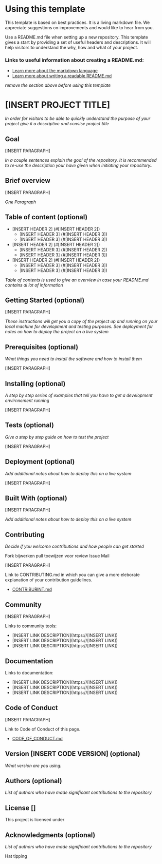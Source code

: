 # Using this template

This template is based on best practices. It is a living markdown file. We appreciate suggestions on improvements and would like to hear from you. 

Use a README.md file when setting up a new repository. This template gives a start by providing a set of useful headers and descriptions. It will help visitors to understand the why, how and what of your project. 

### Links to useful information about creating a README.md:

* [Learn more about the markdown language](https://guides.github.com/features/mastering-markdown/)
* [Learn more about writing a readable README.md](https://open-source-guide.18f.gov/making-readmes-readable/)

*remove the section above before using this template*

# [INSERT PROJECT TITLE] 

*In order for visitors to be able to quickly understand the purpose of your project give it a descriptive and consise project title*

## Goal

[INSERT PARAGRAPH]

*In a couple sentences explain the goal of the repository. It is recommended to re-use the description your have given when initiating your repository..*

## Brief overview

[INSERT PARAGRAPH] 

*One Paragraph*

## Table of content (optional)

* [INSERT HEADER 2] (#[INSERT HEADER 2])
  * [INSERT HEADER 3] (#[INSERT HEADER 3])
  * [INSERT HEADER 3] (#[INSERT HEADER 3])
* [INSERT HEADER 2] (#[INSERT HEADER 2])
  * [INSERT HEADER 3] (#[INSERT HEADER 2])
  * [INSERT HEADER 3] (#[INSERT HEADER 3])
* [INSERT HEADER 2] (#[INSERT HEADER 2])
  * [INSERT HEADER 3] (#[INSERT HEADER 3])
  * [INSERT HEADER 3] (#[INSERT HEADER 3])


*Table of contents is used to give an overview in case your README.md contains al lot of information*

## Getting Started (optional)

[INSERT PARAGRAPH] 

*These instructions will get you a copy of the project up and running on your local machine for development and testing purposes. See deployment for notes on how to deploy the project on a live system*

## Prerequisites (optional)

*What things you need to install the software and how to install them*

[INSERT PARAGRAPH] 

## Installing (optional)

*A step by step series of examples that tell you have to get a development envirnnement running*

[INSERT PARAGRAPH]

## Tests (optional)

*Give a step by step guide on how to test the project*

[INSERT PARAGRAPH] 

## Deployment (optional)

*Add additional notes about how to deploy this on a live system*

[INSERT PARAGRAPH] 

## Built With (optional)

[INSERT PARAGRAPH] 

*Add additional notes about how to deploy this on a live system*

## Contributing

*Decide if you welcome contributions and how people can get started*

Fork bijwerken pull toewijzen voor review
Issue
Mail 



[INSERT PARAGRAPH] 

Link to CONTRIBUTING.md in which you can give a more eleborate explanation of your contribution guidelines.

* [CONTRIBURINT.md](https://guides.github.com/features/mastering-markdown/)

## Community

[INSERT PARAGRAPH] 

Links to community tools:

* [INSERT LINK DESCRIPTION](https://[INSERT LINK])
* [INSERT LINK DESCRIPTION](https://[INSERT LINK])
* [INSERT LINK DESCRIPTION](https://[INSERT LINK])

## Documentation

Links to documentation:

* [INSERT LINK DESCRIPTION](https://[INSERT LINK])
* [INSERT LINK DESCRIPTION](https://[INSERT LINK])
* [INSERT LINK DESCRIPTION](https://[INSERT LINK])

## Code of Conduct

[INSERT PARAGRAPH] 

Link to Code of Conduct of this page.

* [CODE_OF_CONDUCT.md](https://guides.github.com/features/mastering-markdown/)

## Version [INSERT CODE VERSION] (optional)

*What version are you using.*

## Authors (optional)

*List of authors who have made significant contributions to the repository*

## License []

This project is licensed under

## Acknowledgments (optional)

*List of authors who have made significant contributions to the repository*

Hat tipping
